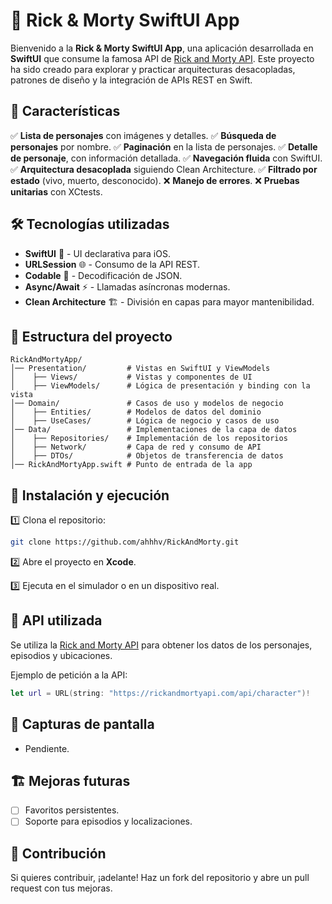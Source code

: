 # 📱 Rick & Morty SwiftUI App

Bienvenido a la **Rick & Morty SwiftUI App**, una aplicación desarrollada en **SwiftUI** que consume la famosa API de [Rick and Morty API](https://rickandmortyapi.com/). Este proyecto ha sido creado para explorar y practicar arquitecturas desacopladas, patrones de diseño y la integración de APIs REST en Swift.

## 📌 Características

✅ **Lista de personajes** con imágenes y detalles.
✅ **Búsqueda de personajes** por nombre.
✅ **Paginación** en la lista de personajes.
✅ **Detalle de personaje**, con información detallada.
✅ **Navegación fluida** con SwiftUI.
✅ **Arquitectura desacoplada** siguiendo Clean Architecture.
✅ **Filtrado por estado** (vivo, muerto, desconocido).
❌ **Manejo de errores**.
❌ **Pruebas unitarias** con XCtests.

## 🛠️ Tecnologías utilizadas

- **SwiftUI** 📱 - UI declarativa para iOS.
- **URLSession** 🌐 - Consumo de la API REST.
- **Codable** 🔄 - Decodificación de JSON.
- **Async/Await** ⚡ - Llamadas asíncronas modernas.
- **Clean Architecture** 🏗️ - División en capas para mayor mantenibilidad.

## 📂 Estructura del proyecto

```
RickAndMortyApp/
│── Presentation/         # Vistas en SwiftUI y ViewModels
│    ├── Views/           # Vistas y componentes de UI
│    ├── ViewModels/      # Lógica de presentación y binding con la vista
│── Domain/               # Casos de uso y modelos de negocio
│    ├── Entities/        # Modelos de datos del dominio
│    ├── UseCases/        # Lógica de negocio y casos de uso
│── Data/                 # Implementaciones de la capa de datos
│    ├── Repositories/    # Implementación de los repositorios
│    ├── Network/         # Capa de red y consumo de API
│    ├── DTOs/            # Objetos de transferencia de datos
│── RickAndMortyApp.swift # Punto de entrada de la app
```

## 🚀 Instalación y ejecución

1️⃣ Clona el repositorio:
```bash
git clone https://github.com/ahhhv/RickAndMorty.git
```

2️⃣ Abre el proyecto en **Xcode**.

3️⃣ Ejecuta en el simulador o en un dispositivo real.

## 🔗 API utilizada

Se utiliza la [Rick and Morty API](https://rickandmortyapi.com/) para obtener los datos de los personajes, episodios y ubicaciones.

Ejemplo de petición a la API:
```swift
let url = URL(string: "https://rickandmortyapi.com/api/character")!
```

## 📸 Capturas de pantalla

* Pendiente. 

## 🏗️ Mejoras futuras

- [ ] Favoritos persistentes.
- [ ] Soporte para episodios y localizaciones.

## 🤝 Contribución

Si quieres contribuir, ¡adelante! Haz un fork del repositorio y abre un pull request con tus mejoras.
